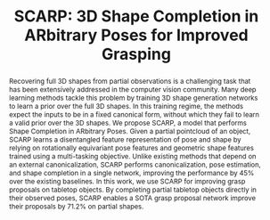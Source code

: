 ---
layout: project-page-new
title: "SCARP: 3D Shape Completion in ARbitrary Poses for Improved Grasping"
authors:
  - name: Bipasha Sen
    sup: 1
  - name: Aditya Agarwal
    sup: 1
  - name: Gaurav Singh
    sup: 1
  - name: Brojeshwar B.
    sup: 1
  - name: Srinath Sridhar
    sup: 1
  - name: Madhava Krishna
    sup: 1
affiliations:
  - name: IIIT Hyderabad, India
    link: https://robotics.iiit.ac.in
    sup: 1
permalink: /publications/2023/Bipasha_SCARP
abstract: "Recovering full 3D shapes from partial observations is a challenging task that has been extensively addressed in the computer vision community. Many deep learning methods tackle this problem by training 3D shape generation networks to learn a prior over the full 3D shapes. In this training regime, the methods expect the inputs to be in a fixed canonical form, without which they fail to learn a valid prior over the 3D shapes. We propose SCARP, a model that performs Shape Completion in ARbitrary Poses. Given a partial pointcloud of an object, SCARP learns a disentangled feature representation of pose and shape by relying on rotationally equivariant pose features and geometric shape features trained using a multi-tasking objective. Unlike existing methods that depend on an external canonicalization, SCARP performs canonicalization, pose estimation, and shape completion in a single network, improving the performance by 45% over the existing baselines. In this work, we use SCARP for improving grasp proposals on tabletop objects. By completing partial tabletop objects directly in their observed poses, SCARP enables a SOTA grasp proposal network improve their proposals by 71.2% on partial shapes."
paper: https://bipashasen.github.io/scarp/
#code: https://github.com/sudarshan-s-harithas/CCO-VOXEL 
#supplement: https://iiitaphyd-my.sharepoint.com/personal/avneesh_mishra_research_iiit_ac_in/Documents/Forms/All.aspx?RootFolder=%2Fpersonal%2Favneesh%5Fmishra%5Fresearch%5Fiiit%5Fac%5Fin%2FDocuments%2FRRC%2FOpposing%20View%20Loop%20Closure%2FE2CNN%2FPresented%20Material%2FReF%20Paper&FolderCTID=0x012000A1AB309DA2EB7542856220193D0C0808
#video: https://robotics.iiit.ac.in/publications/2020/deep-mpc-for-visual-servoing/video.mp4
#iframe: https://www.youtube.com/embed/qNAqAlb7m3E # https://www.youtube.com/embed/jhjskX4FQwA

---